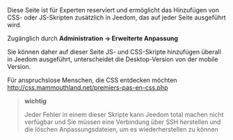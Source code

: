 Diese Seite ist für Experten reserviert und ermöglicht das Hinzufügen von CSS- oder JS-Skripten
zusätzlich in Jeedom, das auf jeder Seite ausgeführt wird.

Zugänglich durch **Administration → Erweiterte Anpassung**

Sie können daher auf dieser Seite JS- und CSS-Skripte hinzufügen
überall in Jeedom ausgeführt, unterscheidet die Desktop-Version von der
mobile Version.

Für anspruchslose Menschen, die CSS entdecken möchten
<http://css.mammouthland.net/premiers-pas-en-css.php>

> **wichtig**
>
> Jeder Fehler in einem dieser Skripte kann Jeedom total machen
> nicht verfügbar und Sie müssen eine Verbindung über SSH herstellen und die löschen
> Anpassungsdateien, um es wiederherstellen zu können
